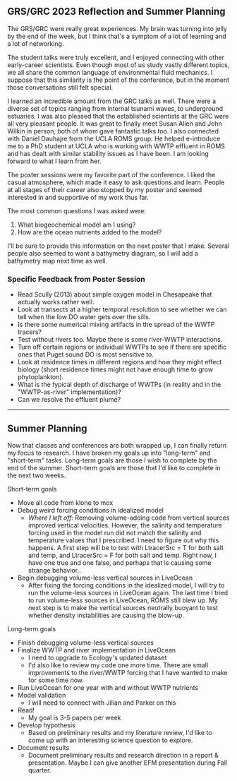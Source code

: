 ## GRS/GRC 2023 Reflection and Summer Planning

The GRS/GRC were really great experiences. My brain was turning into jelly by the end of the week, but I think that's a symptom of a lot of learning and a lot of networking.

The student talks were truly excellent, and I enjoyed connecting with other early-career scientists. Even though most of us study vastly different topics, we all share the common language of environmental fluid mechanics. I suppose that this similarity is the point of the conference, but in the moment those conversations still felt special.

I learned an incredible amount from the GRC talks as well. There were a diverse set of topics ranging from internal tsunami waves, to underground estuaries. I was also pleased that the established scientists at the GRC were all very pleasant people. It was great to finally meet Susan Allen and John Wilkin in person, both of whom gave fantastic talks too. I also connected with Daniel Dauhajre from the UCLA ROMS group. He helped e-introduce me to a PhD student at UCLA who is working with WWTP effluent in ROMS and has dealt with similar stability issues as I have been. I am looking forward to what I learn from her.

The poster sessions were my favorite part of the conference. I liked the casual atmosphere, which made it easy to ask questions and learn. People at all stages of their career also stopped by my poster and seemed interested in and supportive of my work thus far.

The most common questions I was asked were:
1. What biogeochemical model am I using?
2. How are the ocean nutrients added to the model?

I'll be sure to provide this information on the next poster that I make. Several people also seemed to want a bathymetry diagram, so I will add a bathymetry map next time as well.

### Specific Feedback from Poster Session

- Read Scully (2013) about simple oxygen model in Chesapeake that actually works rather well.
- Look at transects at a higher temporal resolution to see whether we can tell when the low DO water gets over the sills.
- Is there some numerical mixing artifacts in the spread of the WWTP tracers?
- Test without rivers too. Maybe there is some river-WWTP interactions.
- Turn off certain regions or individual WWTPs to see if there are specific ones that Puget sound DO is most sensitive to.
- Look at residence times in different regions and how they might effect biology (short residence times might not have enough time to grow phytoplankton).
- What is the typical depth of discharge of WWTPs (in reality and in the "WWTP-as-river" implementation)?
- Can we resolve the effluent plume?

---
## Summer Planning

Now that classes and conferences are both wrapped up, I can finally return my focus to research. I have broken my goals up into "long-term" and "short-term" tasks. Long-term goals are those I wish to complete by the end of the summer. Short-term goals are those that I'd like to complete in the next two weeks.

Short-term goals
- Move all code from klone to mox
- Debug weird forcing conditions in idealized model
  - *Where  I left off:* Removing volume-adding code from vertical sources improved vertical velocities. However, the salinity and temperature forcing used in the model run did not match the salinity and temperature values that I prescribed. I need to figure out why this happens. A first step will be to test with LtracerSrc = T for both salt and temp, and LtracerSrc = F for both salt and temp. Right now, I have one true and one false, and perhaps that is causing some strange behavior..
- Begin debugging volume-less vertical sources in LiveOcean
  - After fixing the forcing conditions in the idealized model, I will try to run the volume-less sources in LiveOcean again. The last time I tried to run volume-less sources in LiveOcean, ROMS still blew up. My next step is to make the vertical sources neutrally buoyant to test whether density instabilities are causing the blow-up.
  
Long-term goals
- Finish debugging volume-less vertical sources
- Finalize WWTP and river implementation in LiveOcean
  - I need to upgrade to Ecology's updated dataset
  - I'd also like to review my code one more time. There are small improvements to the river/WWTP forcing that I have wanted to make for some time now.
- Run LiveOcean for one year with and without WWTP nutrients
- Model validation
  - I will need to connect with Jilian and Parker on this
- Read!
  - My goal is 3-5 papers per week
- Develop hypothesis
  - Based on preliminary results and my literature review, I'd like to come up with an interesting science question to explore.
- Document results
  - Document preliminary results and research direction in a report & presentation. Maybe I can give another EFM presentation during Fall quarter.